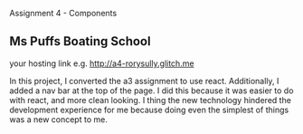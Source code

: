 Assignment 4 - Components
## Ms Puffs Boating School

your hosting link e.g. http://a4-rorysully.glitch.me

In this project, I converted the a3 assignment to use react. Additionally, I added a nav bar 
at the top of the page. I did this because it was easier to do with react, and more clean looking.
I thing the new technology hindered the development experience for me because doing even the simplest
of things was a new concept to me. 
